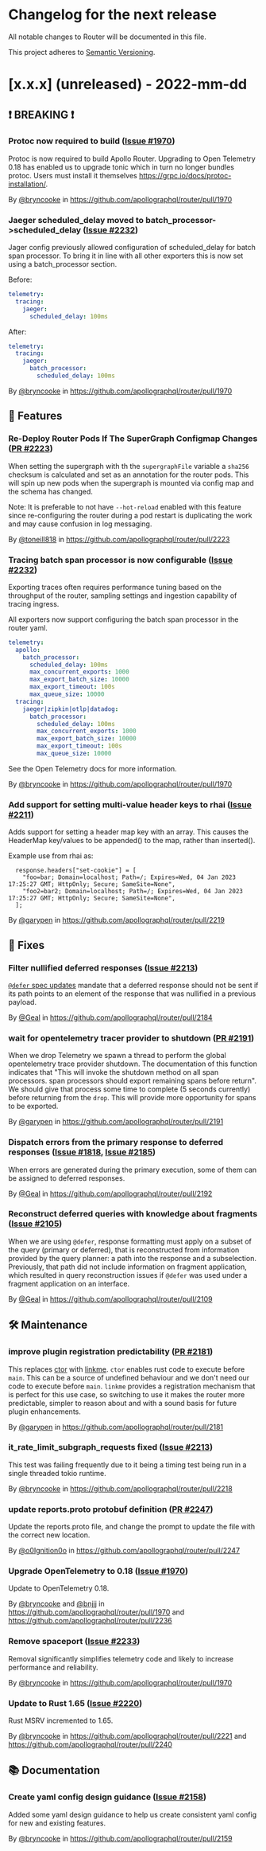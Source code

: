 # Changelog for the next release

All notable changes to Router will be documented in this file.

This project adheres to [Semantic Versioning](https://semver.org/spec/v2.0.0.html).

<!-- <THIS IS AN EXAMPLE, DO NOT REMOVE>

# [x.x.x] (unreleased) - 2022-mm-dd
> Important: X breaking changes below, indicated by **❗ BREAKING ❗**
## ❗ BREAKING ❗
## 🚀 Features
## 🐛 Fixes
## 🛠 Maintenance
## 📚 Documentation
## 🥼 Experimental

## Example section entry format

### Headline ([Issue #ISSUE_NUMBER](https://github.com/apollographql/router/issues/ISSUE_NUMBER))

Description! And a link to a [reference](http://url)

By [@USERNAME](https://github.com/USERNAME) in https://github.com/apollographql/router/pull/PULL_NUMBER
-->

# [x.x.x] (unreleased) - 2022-mm-dd

## ❗ BREAKING ❗

### Protoc now required to build ([Issue #1970](https://github.com/apollographql/router/issues/1970))

Protoc is now required to build Apollo Router. Upgrading to Open Telemetry 0.18 has enabled us to upgrade tonic which in turn no longer bundles protoc.
Users must install it themselves https://grpc.io/docs/protoc-installation/.

By [@bryncooke](https://github.com/bryncooke) in https://github.com/apollographql/router/pull/1970

### Jaeger scheduled_delay moved to batch_processor->scheduled_delay ([Issue #2232](https://github.com/apollographql/router/issues/2232))

Jager config previously allowed configuration of scheduled_delay for batch span processor. To bring it in line with all other exporters this is now set using a batch_processor section.

Before:
```yaml
telemetry:
  tracing:
    jaeger:
      scheduled_delay: 100ms
```

After:
```yaml
telemetry:
  tracing:
    jaeger:
      batch_processor:
        scheduled_delay: 100ms
```

By [@bryncooke](https://github.com/bryncooke) in https://github.com/apollographql/router/pull/1970

## 🚀 Features

### Re-Deploy Router Pods If The SuperGraph Configmap Changes ([PR #2223](https://github.com/apollographql/router/pull/2223))
When setting the supergraph with th the `supergraphFile` variable a `sha256` checksum is calculated and set as an annotation for the router pods. This will spin up new pods when the supergraph is mounted via config map and the schema has changed.

Note: It is preferable to not have `--hot-reload` enabled with this feature since re-configuring the router during a pod restart is duplicating the work and may cause confusion in log messaging.

By [@toneill818](https://github.com/toneill818) in https://github.com/apollographql/router/pull/2223

### Tracing batch span processor is now configurable ([Issue #2232](https://github.com/apollographql/router/issues/2232))

Exporting traces often requires performance tuning based on the throughput of the router, sampling settings and ingestion capability of tracing ingress.

All exporters now support configuring the batch span processor in the router yaml. 
```yaml
telemetry:
  apollo:
    batch_processor:
      scheduled_delay: 100ms
      max_concurrent_exports: 1000
      max_export_batch_size: 10000
      max_export_timeout: 100s
      max_queue_size: 10000
  tracing:
    jaeger|zipkin|otlp|datadog:
      batch_processor:
        scheduled_delay: 100ms
        max_concurrent_exports: 1000
        max_export_batch_size: 10000
        max_export_timeout: 100s
        max_queue_size: 10000
```

See the Open Telemetry docs for more information.

By [@bryncooke](https://github.com/bryncooke) in https://github.com/apollographql/router/pull/1970

### Add support for setting multi-value header keys to rhai ([Issue #2211](https://github.com/apollographql/router/issues/2211))

Adds support for setting a header map key with an array. This causes the HeaderMap key/values to be appended() to the map, rather than inserted().

Example use from rhai as:

```
  response.headers["set-cookie"] = [
    "foo=bar; Domain=localhost; Path=/; Expires=Wed, 04 Jan 2023 17:25:27 GMT; HttpOnly; Secure; SameSite=None",
    "foo2=bar2; Domain=localhost; Path=/; Expires=Wed, 04 Jan 2023 17:25:27 GMT; HttpOnly; Secure; SameSite=None",
  ];
```

By [@garypen](https://github.com/garypen) in https://github.com/apollographql/router/pull/2219

## 🐛 Fixes

### Filter nullified deferred responses ([Issue #2213](https://github.com/apollographql/router/issues/2168))

[`@defer` spec updates](https://github.com/graphql/graphql-spec/compare/01d7b98f04810c9a9db4c0e53d3c4d54dbf10b82...f58632f496577642221c69809c32dd46b5398bd7#diff-0f02d73330245629f776bb875e5ca2b30978a716732abca136afdd028d5cd33cR448-R470)
mandate that a deferred response should not be sent if its path points to an element of the response that was nullified
in a previous payload.

By [@Geal](https://github.com/geal) in https://github.com/apollographql/router/pull/2184

### wait for opentelemetry tracer provider to shutdown ([PR #2191](https://github.com/apollographql/router/pull/2191))

When we drop Telemetry we spawn a thread to perform the global opentelemetry trace provider shutdown. The documentation of this function indicates that "This will invoke the shutdown method on all span processors. span processors should export remaining spans before return". We should give that process some time to complete (5 seconds currently) before returning from the `drop`. This will provide more opportunity for spans to be exported.

By [@garypen](https://github.com/garypen) in https://github.com/apollographql/router/pull/2191
### Dispatch errors from the primary response to deferred responses ([Issue #1818](https://github.com/apollographql/router/issues/1818), [Issue #2185](https://github.com/apollographql/router/issues/2185))

When errors are generated during the primary execution, some of them can be assigned to
deferred responses.

By [@Geal](https://github.com/geal) in https://github.com/apollographql/router/pull/2192

### Reconstruct deferred queries with knowledge about fragments ([Issue #2105](https://github.com/apollographql/router/issues/2105))

When we are using `@defer`, response formatting must apply on a subset of the query (primary or deferred), that is reconstructed from information provided by the query planner: a path into the response and a subselection. Previously, that path did not include information on fragment application, which resulted in query reconstruction issues if `@defer` was used under a fragment application on an interface.

By [@Geal](https://github.com/geal) in https://github.com/apollographql/router/pull/2109

## 🛠 Maintenance

### improve plugin registration predictability ([PR #2181](https://github.com/apollographql/router/pull/2181))

This replaces [ctor](https://crates.io/crates/ctor) with [linkme](https://crates.io/crates/linkme). `ctor` enables rust code to execute before `main`. This can be a source of undefined behaviour and we don't need our code to execute before `main`. `linkme` provides a registration mechanism that is perfect for this use case, so switching to use it makes the router more predictable, simpler to reason about and with a sound basis for future plugin enhancements.

By [@garypen](https://github.com/garypen) in https://github.com/apollographql/router/pull/2181

### it_rate_limit_subgraph_requests fixed ([Issue #2213](https://github.com/apollographql/router/issues/2213))

This test was failing frequently due to it being a timing test being run in a single threaded tokio runtime. 

By [@bryncooke](https://github.com/bryncooke) in https://github.com/apollographql/router/pull/2218

### update reports.proto protobuf definition ([PR #2247](https://github.com/apollographql/router/pull/2247))

Update the reports.proto file, and change the prompt to update the file with the correct new location.

By [@o0Ignition0o](https://github.com/o0Ignition0o) in https://github.com/apollographql/router/pull/2247
### Upgrade OpenTelemetry to 0.18 ([Issue #1970](https://github.com/apollographql/router/issues/1970))

Update to OpenTelemetry 0.18.

By [@bryncooke](https://github.com/bryncooke) and [@bnjjj](https://github.com/bnjjj) in https://github.com/apollographql/router/pull/1970 and https://github.com/apollographql/router/pull/2236

### Remove spaceport ([Issue #2233](https://github.com/apollographql/router/issues/2233))

Removal significantly simplifies telemetry code and likely to increase performance and reliability.

By [@bryncooke](https://github.com/bryncooke) in https://github.com/apollographql/router/pull/1970

### Update to Rust 1.65 ([Issue #2220](https://github.com/apollographql/router/issues/2220))

Rust MSRV incremented to 1.65.

By [@bryncooke](https://github.com/bryncooke) in https://github.com/apollographql/router/pull/2221 and https://github.com/apollographql/router/pull/2240

## 📚 Documentation
### Create yaml config design guidance ([Issue #2158](https://github.com/apollographql/router/pull/2158))

Added some yaml design guidance to help us create consistent yaml config for new and existing features.

By [@bryncooke](https://github.com/bryncooke) in https://github.com/apollographql/router/pull/2159
